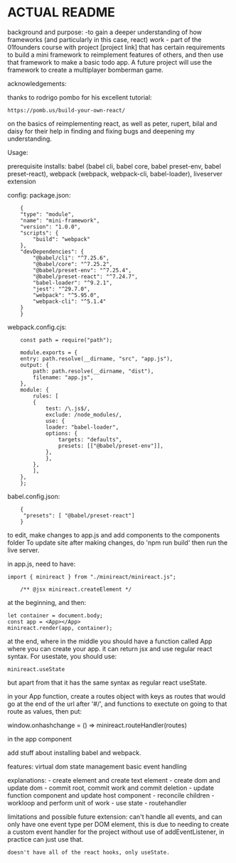 # ACTUAL README

background and purpose:
    -to gain a deeper understanding of how frameworks (and particularly in this case, react) work
    - part of the 01founders course with project [project link] that has certain requirements to build a mini framework to reimplement features of others, and then use that framework to make a basic todo app. A future project will use the framework to create a multiplayer bomberman game. 

acknowledgements:

thanks to rodrigo pombo for his excellent tutorial:

    https://pomb.us/build-your-own-react/

on the basics of reimplementing react, as well as peter, rupert, bilal and daisy for their help in finding and fixing bugs and deepening my understanding.

Usage:

prerequisite installs: babel (babel cli, babel core, babel preset-env, babel preset-react), webpack (webpack, webpack-cli, babel-loader), liveserver extension

config:
package.json:

        {
        "type": "module",
        "name": "mini-framework",
        "version": "1.0.0",
        "scripts": {
            "build": "webpack"
        },
        "devDependencies": {
            "@babel/cli": "^7.25.6",
            "@babel/core": "^7.25.2",
            "@babel/preset-env": "^7.25.4",
            "@babel/preset-react": "^7.24.7",
            "babel-loader": "^9.2.1",
            "jest": "^29.7.0",
            "webpack": "^5.95.0",
            "webpack-cli": "^5.1.4"
        }
        }

webpack.config.cjs:

        const path = require("path");

        module.exports = {
        entry: path.resolve(__dirname, "src", "app.js"),
        output: {
            path: path.resolve(__dirname, "dist"),
            filename: "app.js",
        },
        module: {
            rules: [
            {
                test: /\.js$/,
                exclude: /node_modules/,
                use: {
                loader: "babel-loader",
                options: {
                    targets: "defaults",
                    presets: [["@babel/preset-env"]],
                },
                },
            },
            ],
        },
        };

babel.config.json:

        {
         "presets": [ "@babel/preset-react"]
        }


to edit, make changes to app.js and add components to the components folder
To update site after making changes, do 'npm run build' then run the live server.

in app.js, need to have:

    import { minireact } from "./minireact/minireact.js";

        /** @jsx minireact.createElement */

at the beginning, and then:

    let container = document.body;
    const app = <App></App>
    minireact.render(app, container);

at the end, where in the middle you should have a function called App where you can create your app. it can return jsx and use regular react syntax. For usestate, you should use:

    minireact.useState

but apart from that it has the same syntax as regular react useState.

in your App function, create a routes object with keys as routes that would go at the end of the url after '#/', and functions to exectute on going to that route as values, then put:

  window.onhashchange = () => minireact.routeHandler(routes)

in the app component

add stuff about installing babel and webpack.

features:
 virtual dom
 state management
 basic event handling

explanations:
    - create element and create text element
    - create dom and update dom
    - commit root, commit work and commit deletion
    - update function component and update host component
    - reconcile children
    - workloop and perform unit of work
    - use state 
    - routehandler

limitations and possible future extension:
    can't handle all events, and can only have one event type per DOM element, this is due to needing to create a custom event handler for the project without use of addEventListener, in practice can just use that.

    doesn't have all of the react hooks, only useState.

